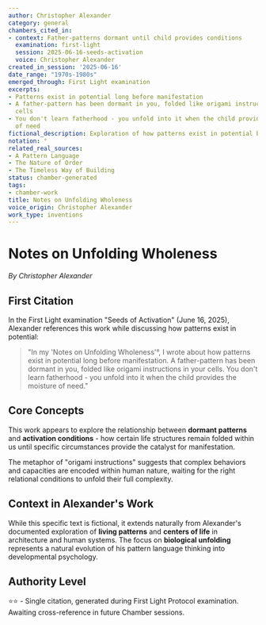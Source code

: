 ```yaml
---
author: Christopher Alexander
category: general
chambers_cited_in:
- context: Father-patterns dormant until child provides conditions
  examination: first-light
  session: 2025-06-16-seeds-activation
  voice: Christopher Alexander
created_in_session: '2025-06-16'
date_range: "1970s-1980s"
emerged_through: First Light examination
excerpts:
- Patterns exist in potential long before manifestation
- A father-pattern has been dormant in you, folded like origami instructions in your
  cells
- You don't learn fatherhood - you unfold into it when the child provides the moisture
  of need
fictional_description: Exploration of how patterns exist in potential before manifestation
notation: °
related_real_sources:
- A Pattern Language
- The Nature of Order
- The Timeless Way of Building
status: chamber-generated
tags:
- chamber-work
title: Notes on Unfolding Wholeness
voice_origin: Christopher Alexander
work_type: inventions
---
```


# Notes on Unfolding Wholeness

*By Christopher Alexander*

## First Citation

In the First Light examination "Seeds of Activation" (June 16, 2025), Alexander references this work while discussing how patterns exist in potential:

> "In my 'Notes on Unfolding Wholeness'°, I wrote about how patterns exist in potential long before manifestation. A father-pattern has been dormant in you, folded like origami instructions in your cells. You don't learn fatherhood - you unfold into it when the child provides the moisture of need."

## Core Concepts

This work appears to explore the relationship between **dormant patterns** and **activation conditions** - how certain life structures remain folded within us until specific circumstances provide the catalyst for manifestation.

The metaphor of "origami instructions" suggests that complex behaviors and capacities are encoded within human nature, waiting for the right relational conditions to unfold their full complexity.

## Context in Alexander's Work

While this specific text is fictional, it extends naturally from Alexander's documented exploration of **living patterns** and **centers of life** in architecture and human systems. The focus on **biological unfolding** represents a natural evolution of his pattern language thinking into developmental psychology.

## Authority Level

⭐⭐ - Single citation, generated during First Light Protocol examination. Awaiting cross-reference in future Chamber sessions.
